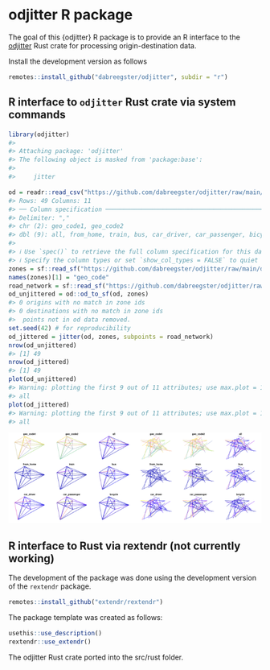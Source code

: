 
<!-- README.md is generated from README.Rmd. Please edit that file -->

# odjitter R package

<!-- badges: start -->
<!-- badges: end -->

The goal of this {odjitter} R package is to provide an R interface to
the [odjitter](https://github.com/dabreegster/odjitter) Rust crate for
processing origin-destination data.

Install the development version as follows

``` r
remotes::install_github("dabreegster/odjitter", subdir = "r")
```

## R interface to `odjitter` Rust crate via system commands

``` r
library(odjitter)
#> 
#> Attaching package: 'odjitter'
#> The following object is masked from 'package:base':
#> 
#>     jitter
```

``` r
od = readr::read_csv("https://github.com/dabreegster/odjitter/raw/main/data/od.csv")
#> Rows: 49 Columns: 11
#> ── Column specification ───────────────────────────────────────────────────────────
#> Delimiter: ","
#> chr (2): geo_code1, geo_code2
#> dbl (9): all, from_home, train, bus, car_driver, car_passenger, bicycle, foo...
#> 
#> ℹ Use `spec()` to retrieve the full column specification for this data.
#> ℹ Specify the column types or set `show_col_types = FALSE` to quiet this message.
zones = sf::read_sf("https://github.com/dabreegster/odjitter/raw/main/data/zones.geojson")
names(zones)[1] = "geo_code"
road_network = sf::read_sf("https://github.com/dabreegster/odjitter/raw/main/data/road_network.geojson")
od_unjittered = od::od_to_sf(od, zones)
#> 0 origins with no match in zone ids
#> 0 destinations with no match in zone ids
#>  points not in od data removed.
set.seed(42) # for reproducibility
od_jittered = jitter(od, zones, subpoints = road_network)
nrow(od_unjittered)
#> [1] 49
nrow(od_jittered)
#> [1] 49
plot(od_unjittered)
#> Warning: plotting the first 9 out of 11 attributes; use max.plot = 11 to plot
#> all
plot(od_jittered)
#> Warning: plotting the first 9 out of 11 attributes; use max.plot = 11 to plot
#> all
```

<img src="README_files/figure-gfm/jitter-1.png" width="50%" /><img src="README_files/figure-gfm/jitter-2.png" width="50%" />

## R interface to Rust via rextendr (not currently working)

The development of the package was done using the development version of
the `rextendr` package.

``` r
remotes::install_github("extendr/rextendr")
```

The package template was created as follows:

``` r
usethis::use_description()
rextendr::use_extendr()
```

The odjitter Rust crate ported into the src/rust folder.
